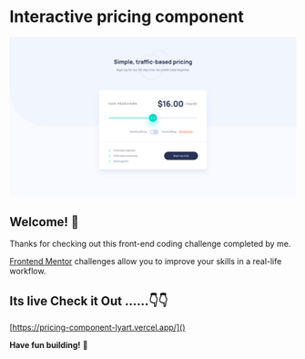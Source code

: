 # Interactive pricing component

![Design preview for the Interactive pricing component coding challenge](./src/design/desktop-design.jpg)

## Welcome! 👋

Thanks for checking out this front-end coding challenge completed by me.

[Frontend Mentor](https://www.frontendmentor.io) challenges allow you to improve your skills in a real-life workflow.

## Its live Check it Out ......👇👇
[https://pricing-component-lyart.vercel.app/]()

**Have fun building!** 🚀
